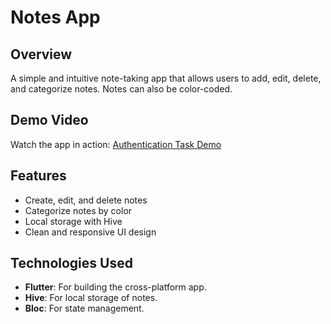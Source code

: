 # Notes App

## Overview
A simple and intuitive note-taking app that allows users to add, edit, delete, and categorize notes. Notes can also be color-coded.

## Demo Video
Watch the app in action:
[Authentication Task Demo](https://drive.google.com/file/d/1qQM1O_gQIXC5No40WG5VHhmaG5IgXDat/view?usp=sharing)

## Features
- Create, edit, and delete notes
- Categorize notes by color
- Local storage with Hive
- Clean and responsive UI design

## Technologies Used
- **Flutter**: For building the cross-platform app.
- **Hive**: For local storage of notes.
- **Bloc**: For state management.

